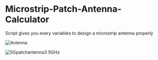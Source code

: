 # Microstrip-Patch-Antenna-Calculator
Script gives you every variables to design a microstrip antenna properly

![Antenna](https://github.com/Reissss/Microstrip-Patch-Antenna-Calculator/assets/49337026/d9513165-6ea6-46ef-a33b-8bcc25328da7)







![5Gpatchantenna3 5GHz](https://github.com/Reissss/Microstrip-Patch-Antenna-Calculator/assets/49337026/91f1c4ea-f578-4fc1-8754-57b8e385de99)
